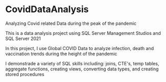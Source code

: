 # CovidDataAnalysis
Analyzing Covid related Data during the peak of the pandemic

This is a data analysis project using SQL Server Management Studios and SQL Server 2021

In this project, I use Global COVID Data to analyze infection, death and vaccination trends during the height of the pandemic

I demonstrade a variety of SQL skills including: joins, CTE's, temp tables, aggregate functions, creating views, converting data types, and creating stored procedures 
